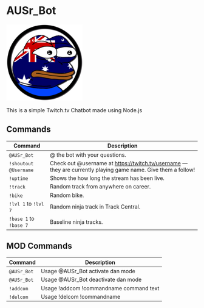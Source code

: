 # AUSr_Bot

![AUSr_Bot](/AUSr_Bot.png)

This is a simple Twitch.tv Chatbot made using Node.js

## Commands

Command                          | Description                                         
---------------------------------|-----------------------------------------------------
`@AUSr_Bot`                      | @ the bot with your questions. 
`!shoutout @Username`            | Check out @username at https://twitch.tv/username — they are currently playing game name. Give them a follow!
`!uptime`                        | Shows the how long the stream has been live.
`!track`                         | Random track from anywhere on career.               
`!bike`                          | Random bike.                                      
`!lvl 1` to `!lvl 7`             | Random ninja track in Track Central.                         
`!base 1` to `!base 7`           | Baseline ninja tracks.                              

## MOD Commands

Command                          | Description                                         
---------------------------------|-----------------------------------------------------
`@AUSr_Bot`                      | Usage @AUSr_Bot activate dan mode
`@AUSr_Bot`                      | Usage @AUSr_Bot deactivate dan mode
`!addcom`                        | Usage !addcom !commandname command text
`!delcom`                        | Usage !delcom !commandname

